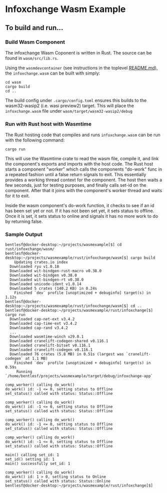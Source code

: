 # Infoxchange Wasm Example

## To build and run...

### Build Wasm Component
The infoxchange Wasm Coponent is written in Rust.  The source can be found in `wasm/src/lib.rs`.<br>

Using the `wasmdevcontainer` (see instructions in the toplevel [README.md](../../README.md)), the `infoxchange.wasm` can be built with simply:
```
cd wasm
cargo build
cd ..
```
The build config under `.cargo/config.toml` ensures this builds to the wasm32-wasip2 (i.e. wasi preview2) target.  This will place the `infoxchange.wasm` file under `wasm/target/wasm32-wasip2/debug`

### Run with Rust host with Wasmtime
The Rust hosting code that compiles and runs `infoxchange.wasm` can be run with the following command:
```
cargo run
```
This will use the Wasmtime crate to read the wasm file, compile it, and link the component's exports and imports with the host code. The Rust host starts a component "worker" which calls the components "do-work" func in a repeated fashion until a false return signals to exit. This essentially provides a working thread context for the component. The host then waits a few seconds, just for testing purposes, and finally calls set-id on the component. After that it joins with the component's worker thread and waits for it to exit.

Inside the wasm component's do-work function, it checks to see if an id has been set yet or not. If it has not been set yet, it sets status to offline. Once it is set, it sets status to online and signals it has no more work to do by returning false.

### Sample Output
```
bentlesf@docker-desktop:~/projects/wasmexample[$] cd rust/infoxchange/wasm/
bentlesf@docker-desktop:~/projects/wasmexample/rust/infoxchange/wasm[$] cargo build
    Updating crates.io index
  Downloaded ryu v1.0.18
  Downloaded wit-bindgen-rust-macro v0.38.0
  Downloaded wit-bindgen v0.38.0
  Downloaded wit-bindgen-rt v0.38.0
  Downloaded unicode-ident v1.0.14
  Downloaded 5 crates (140.2 KB) in 0.24s
    Finished `dev` profile [unoptimized + debuginfo] target(s) in 1.12s
bentlesf@docker-desktop:~/projects/wasmexample/rust/infoxchange/wasm[$] cd ..
bentlesf@docker-desktop:~/projects/wasmexample/rust/infoxchange[$] cargo run
  Downloaded cap-net-ext v3.4.2
  Downloaded cap-time-ext v3.4.2
  Downloaded cap-rand v3.4.2
  ...
  Downloaded wasmtime-winch v29.0.1
  Downloaded cranelift-codegen-shared v0.116.1
  Downloaded cranelift-bitset v0.116.1
  Downloaded cranelift-codegen v0.116.1
  Downloaded 76 crates (5.8 MB) in 0.51s (largest was `cranelift-codegen` at 1.1 MB)
    Finished `dev` profile [unoptimized + debuginfo] target(s) in 0.59s
     Running `/home/bentlesf/projects/wasmexample/target/debug/infoxchange-app`

comp_worker() calling do_work()
do_work() id: -1 <= 0, setting status to Offline
set_status() called with status: Status::Offline

comp_worker() calling do_work()
do_work() id: -1 <= 0, setting status to Offline
set_status() called with status: Status::Offline

comp_worker() calling do_work()
do_work() id: -1 <= 0, setting status to Offline
set_status() called with status: Status::Offline

comp_worker() calling do_work()
do_work() id: -1 <= 0, setting status to Offline
set_status() called with status: Status::Offline

main() calling set_id: 1
set_id() setting id: 1
main() successfully set_id: 1

comp_worker() calling do_work()
do_work() id: 1 > 0, setting status to Online
set_status() called with status: Status::Online
bentlesf@docker-desktop:~/projects/wasmexample/rust/infoxchange[$]
```